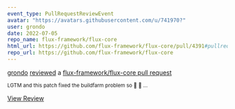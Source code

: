 ```yaml
---
event_type: PullRequestReviewEvent
avatar: "https://avatars.githubusercontent.com/u/741970?"
user: grondo
date: 2022-07-05
repo_name: flux-framework/flux-core
html_url: https://github.com/flux-framework/flux-core/pull/4391#pullrequestreview-1029291887
repo_url: https://github.com/flux-framework/flux-core
---
```


<a href='https://github.com/grondo' target='_blank'>grondo</a> <a href='https://github.com/flux-framework/flux-core/pull/4391#pullrequestreview-1029291887' target='_blank'>reviewed</a> a <a href='https://github.com/flux-framework/flux-core/pull/4391' target='_blank'>flux-framework/flux-core pull request</a>

<small>LGTM and this patch fixed the buildfarm problem so :star2: :1st_place_medal: ...</small>

<a href='https://github.com/flux-framework/flux-core/pull/4391#pullrequestreview-1029291887' target='_blank'>View Review</a>